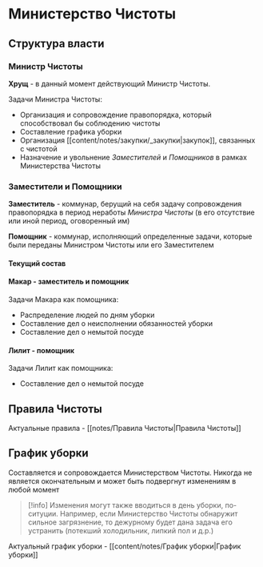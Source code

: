 # Министерство Чистоты

## Структура власти
### Министр Чистоты
**Хрущ** - в данный момент действующий Министр Чистоты.

Задачи Министра Чистоты: 
- Организация и сопровождение правопорядка, который способствовал бы соблюдению чистоты
- Составление графика уборки
- Организация [[content/notes/закупки/_закупки|закупок]], связанных с чистотой
- Назначение и увольнение *Заместителей* и *Помощников* в рамках Министерства Чистоты

### Заместители и Помощники
**Заместитель** - коммунар, берущий на себя задачу сопровождения правопорядка в период неработы *Министра Чистоты* (в его отсутствие или иной период, оговоренный им)

**Помощник** - коммунар, исполняющий определенные задачи, которые были переданы Министром Чистоты или его Заместителем

#### Текущий состав
#### **Макар** - заместитель и помощник
Задачи Макара как помощника:
* Распределение людей по дням уборки
* Составление дел о неисполнении обязанностей уборки
* Составление дел о немытой посуде

#### **Лилит** - помощник
Задачи Лилит как помощника:
* Составление дел о немытой посуде

## Правила Чистоты
Актуальные правила - [[notes/Правила Чистоты|Правила Чистоты]]

## График уборки
Составляется и сопровождается Министерством Чистоты. Никогда не является окончательным и может быть подвергнут изменениям в любой момент
> [!info]
> Изменения могут также вводиться в день уборки, по-ситуции. Например, если Министерство Чистоты обнаружит сильное загрязнение, то дежурному будет дана задача его устранить (потекший холодильник, липкий пол и д.р.) 

Актуальный график уборки - [[content/notes/График уборки|График уборки]]